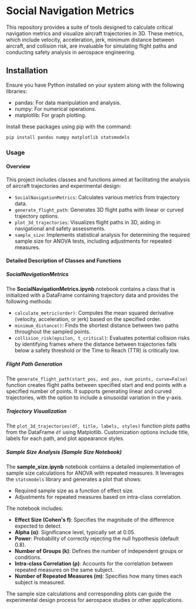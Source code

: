 # Social Navigation Metrics

This repository provides a suite of tools designed to calculate critical navigation metrics and visualize aircraft trajectories in 3D. These metrics, which include velocity, acceleration, jerk, minimum distance between aircraft, and collision risk, are invaluable for simulating flight paths and conducting safety analysis in aerospace engineering.

## Installation

Ensure you have Python installed on your system along with the following libraries:

- pandas: For data manipulation and analysis.
- numpy: For numerical operations.
- matplotlib: For graph plotting.

Install these packages using pip with the command:

```bash
pip install pandas numpy matplotlib statsmodels
```

### Usage

#### Overview

This project includes classes and functions aimed at facilitating the analysis of aircraft trajectories and experimental design:

- `SocialNavigationMetrics`: Calculates various metrics from trajectory data.
- `generate_flight_path`: Generates 3D flight paths with linear or curved trajectory options.
- `plot_3d_trajectories`: Visualizes flight paths in 3D, aiding in navigational and safety assessments.
- `sample_size`: Implements statistical analysis for determining the required sample size for ANOVA tests, including adjustments for repeated measures.

#### Detailed Description of Classes and Functions

##### SocialNavigationMetrics

The **SocialNavigationMetrics.ipynb** notebook contains a class that is initialized with a DataFrame containing trajectory data and provides the following methods:

- `calculate_metric(order)`: Computes the mean squared derivative (velocity, acceleration, or jerk) based on the specified order.
- `minimum_distance()`: Finds the shortest distance between two paths throughout the sampled points.
- `collision_risk(epsilon, t_critical)`: Evaluates potential collision risks by identifying frames where the distance between trajectories falls below a safety threshold or the Time to Reach (TTR) is critically low.

##### Flight Path Generation

The `generate_flight_path(start_pos, end_pos, num_points, curve=False)` function creates flight paths between specified start and end points with a specified number of points. It supports generating linear and curved trajectories, with the option to include a sinusoidal variation in the y-axis.

##### Trajectory Visualization

The `plot_3d_trajectories(df, title, labels, styles)` function plots paths from the DataFrame `df` using Matplotlib. Customization options include title, labels for each path, and plot appearance styles.

##### Sample Size Analysis (Sample Size Notebook)

The **sample_size.ipynb** notebook contains a detailed implementation of sample size calculations for ANOVA with repeated measures. It leverages the `statsmodels` library and generates a plot that shows:

- Required sample size as a function of effect size.
- Adjustments for repeated measures based on intra-class correlation.

The notebook includes:

- **Effect Size (Cohen's f)**: Specifies the magnitude of the difference expected to detect.
- **Alpha (α)**: Significance level, typically set at 0.05.
- **Power**: Probability of correctly rejecting the null hypothesis (default 0.8).
- **Number of Groups (k)**: Defines the number of independent groups or conditions.
- **Intra-class Correlation (ρ)**: Accounts for the correlation between repeated measures on the same subject.
- **Number of Repeated Measures (m)**: Specifies how many times each subject is measured.

The sample size calculations and corresponding plots can guide the experimental design process for aerospace studies or other applications.
